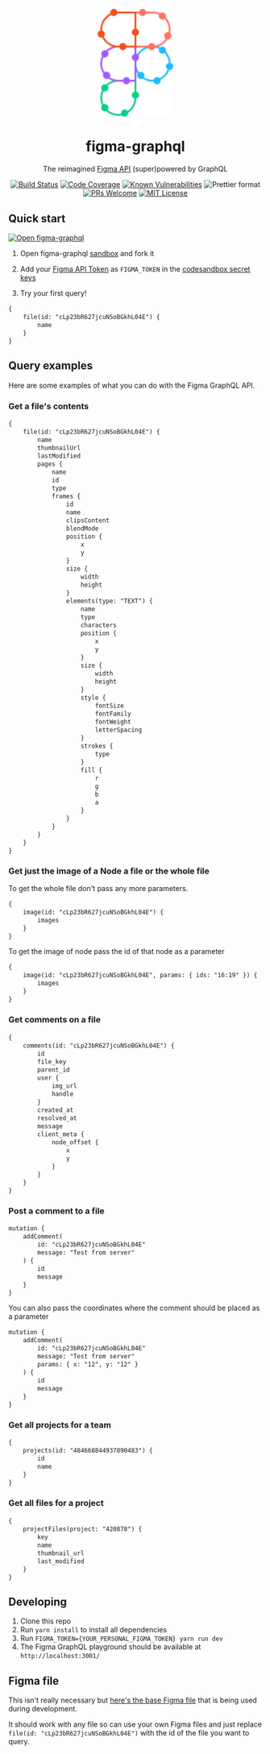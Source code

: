 <p align="center">
  <a href="http://figma-graphql.party">
    <img width="150" src="./assets/logo.svg">
  </a>
</p>

<h1 align="center">
figma-graphql
</h1>

<div align="center">

The reimagined [Figma API](https://www.figma.com/developers) (super)powered by GraphQL

[![Build Status][build-badge]][travis] [![Code Coverage][coverage-badge]][coverage] [![Known Vulnerabilities][snyk-badge]][snyk] ![Prettier format][prettier-badge] [![PRs Welcome][prs-badge]][prs] [![MIT License][license-badge]][license]

</div>

## Quick start

[![Open figma-graphql][codesandbox-badge]][codesandbox]

1. Open figma-graphql [sandbox][codesandbox] and fork it

2. Add your [Figma API Token](https://www.figma.com/developers/docs#access-tokens) as `FIGMA_TOKEN` in the [codesandbox secret keys](https://codesandbox.io/docs/secrets)

3. Try your first query!

```gql
{
    file(id: "cLp23bR627jcuNSoBGkhL04E") {
        name
    }
}
```

## Query examples

Here are some examples of what you can do with the Figma GraphQL API.

### Get a file's contents

```gql
{
    file(id: "cLp23bR627jcuNSoBGkhL04E") {
        name
        thumbnailUrl
        lastModified
        pages {
            name
            id
            type
            frames {
                id
                name
                clipsContent
                blendMode
                position {
                    x
                    y
                }
                size {
                    width
                    height
                }
                elements(type: "TEXT") {
                    name
                    type
                    characters
                    position {
                        x
                        y
                    }
                    size {
                        width
                        height
                    }
                    style {
                        fontSize
                        fontFamily
                        fontWeight
                        letterSpacing
                    }
                    strokes {
                        type
                    }
                    fill {
                        r
                        g
                        b
                        a
                    }
                }
            }
        }
    }
}
```

### Get just the image of a Node a file or the whole file

To get the whole file don't pass any more parameters.

```gql
{
    image(id: "cLp23bR627jcuNSoBGkhL04E") {
        images
    }
}
```

To get the image of node pass the id of that node as a parameter

```gql
{
    image(id: "cLp23bR627jcuNSoBGkhL04E", params: { ids: "16:19" }) {
        images
    }
}
```

### Get comments on a file

```gql
{
    comments(id: "cLp23bR627jcuNSoBGkhL04E") {
        id
        file_key
        parent_id
        user {
            img_url
            handle
        }
        created_at
        resolved_at
        message
        client_meta {
            node_offset {
                x
                y
            }
        }
    }
}
```

### Post a comment to a file

```gql
mutation {
    addComment(
        id: "cLp23bR627jcuNSoBGkhL04E"
        message: "Test from server"
    ) {
        id
        message
    }
}
```

You can also pass the coordinates where the comment should be placed as a parameter

```gql
mutation {
    addComment(
        id: "cLp23bR627jcuNSoBGkhL04E"
        message: "Test from server"
        params: { x: "12", y: "12" }
    ) {
        id
        message
    }
}
```

### Get all projects for a team

```gql
{
    projects(id: "484668844937890483") {
        id
        name
    }
}
```

### Get all files for a project

```gql
{
    projectFiles(project: "420878") {
        key
        name
        thumbnail_url
        last_modified
    }
}
```

## Developing

1.  Clone this repo
2.  Run `yarn install` to install all dependencies
3.  Run `FIGMA_TOKEN={YOUR_PERSONAL_FIGMA_TOKEN} yarn run dev`
4.  The Figma GraphQL playground should be available at `http://localhost:3001/`

## Figma file

This isn't really necessary but [here's the base Figma file](https://www.figma.com/file/cLp23bR627jcuNSoBGkhL04E/Style-guide) that is being used during development.

It should work with any file so can use your own Figma files and just replace `file(id: "cLp23bR627jcuNSoBGkhL04E")` with the id of the file you want to query.

[license-badge]: https://img.shields.io/npm/l/figma-graphql.svg?style=flat-square
[license]: https://github.com/braposo/figma-graphql/blob/master/LICENSE
[prs-badge]: https://img.shields.io/badge/PRs-welcome-brightgreen.svg?style=flat-square
[prs]: http://makeapullrequest.com
[codesandbox-badge]: https://codesandbox.io/static/img/play-codesandbox.svg
[codesandbox]: https://codesandbox.io/s/github/braposo/figma-graphql/
[prettier-badge]: https://img.shields.io/badge/code_style-prettier-ff69b4.svg?style=flat-square
[build-badge]: https://img.shields.io/travis/com/braposo/figma-graphql.svg?style=flat-square
[travis]: https://travis-ci.com/braposo/figma-graphql
[coverage-badge]: https://img.shields.io/codecov/c/github/braposo/figma-graphql.svg?style=flat-square
[coverage]: https://codecov.io/github/braposo/figma-graphql
[snyk-badge]: https://snyk.io/test/github/braposo/figma-graphql/badge.svg?style=flat-square
[snyk]: https://snyk.io/test/github/braposo/figma-graphql
